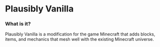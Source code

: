 Plausibly Vanilla
====================================

### What is it?

Plausibly Vanilla is a modification for the game Minecraft that adds blocks, items, and mechanics that mesh well with
the existing Minecraft universe.

